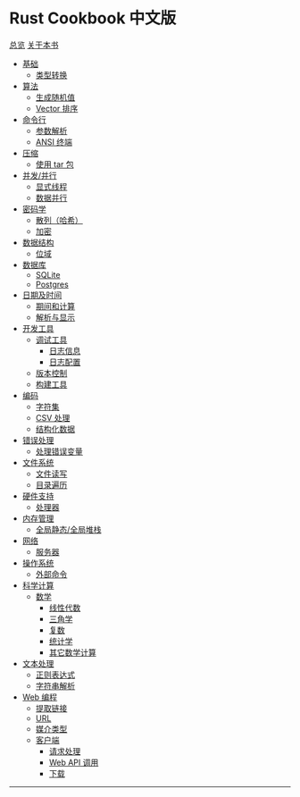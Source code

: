 # Rust Cookbook 中文版

<!--
> [SUMMARY.md](https://github.com/rust-lang-nursery/rust-cookbook/blob/master/src/SUMMARY.md)
> <br />
> commit c5f6880ac0c514faf863aa7e86007fda0dd5e0bb - 2019.01.11
-->

[总览](intro.md)
[关于本书](about.md)
- [基础]()
  - [类型转换](fundamental/type_convert.md)
- [算法]()
  - [生成随机值](algorithms/randomness.md)
  - [Vector 排序](algorithms/sorting.md)
- [命令行]()
  - [参数解析](cli/arguments.md)
  - [ANSI 终端](cli/ansi_terminal.md)
- [压缩]()
  - [使用 tar 包](compression/tar.md)
- [并发/并行]()
  - [显式线程](concurrency/threads.md)
  - [数据并行](concurrency/parallel.md)
- [密码学]()
  - [散列（哈希）](cryptography/hashing.md)
  - [加密](cryptography/encryption.md)
- [数据结构]()
  - [位域](data_structures/bitfield.md)
- [数据库]()
  - [SQLite](database/sqlite.md)
  - [Postgres](database/postgres.md)
- [日期及时间]()
  - [期间和计算](datetime/duration.md)
  - [解析与显示](datetime/parse.md)
- [开发工具]()
  - [调试工具](development_tools/debugging.md)
    - [日志信息](development_tools/debugging/log.md)
    - [日志配置](development_tools/debugging/config_log.md)
  - [版本控制](development_tools/versioning.md)
  - [构建工具](development_tools/build_tools.md)
- [编码]()
  - [字符集](encoding/strings.md)
  - [CSV 处理](encoding/csv.md)
  - [结构化数据](encoding/complex.md)
- [错误处理]()
  - [处理错误变量](errors/handle.md)
- [文件系统]()
  - [文件读写](file/read-write.md)
  - [目录遍历](file/dir.md)
- [硬件支持]()
  - [处理器](hardware/processor.md)
- [内存管理]()
  - [全局静态/全局堆栈](mem/global_static.md)
- [网络]()
  - [服务器](net/server.md)
- [操作系统]()
  - [外部命令](os/external.md)
- [科学计算]()
  - [数学](science/mathematics.md)
    - [线性代数](science/mathematics/linear_algebra.md)
    - [三角学](science/mathematics/trigonometry.md)
    - [复数](science/mathematics/complex_numbers.md)
    - [统计学](science/mathematics/statistics.md)
    - [其它数学计算](science/mathematics/miscellaneous.md)
- [文本处理]()
  - [正则表达式](text/regex.md)
  - [字符串解析](text/string_parsing.md)
- [Web 编程]()
  - [提取链接](web/scraping.md)
  - [URL](web/url.md)
  - [媒介类型](web/mime.md)
  - [客户端](web/clients.md)
    - [请求处理](web/clients/requests.md)
    - [Web API 调用](web/clients/apis.md)
    - [下载](web/clients/download.md)

------

